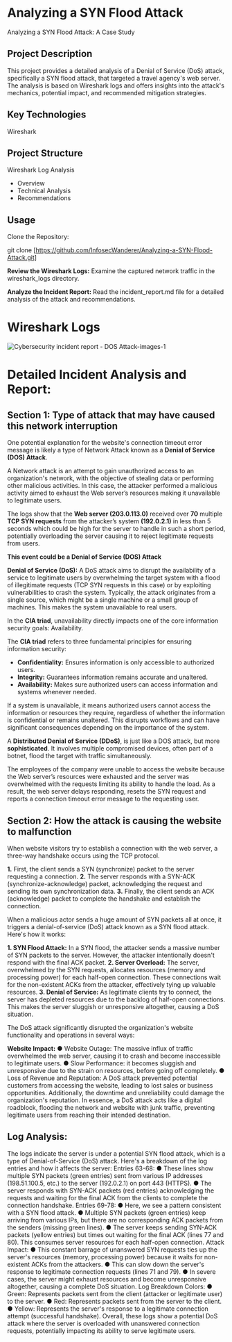 # Analyzing a SYN Flood Attack
Analyzing a SYN Flood Attack: A Case Study

## Project Description
This project provides a detailed analysis of a Denial of Service (DoS) attack, specifically a SYN flood attack, that targeted a travel agency's web server. The analysis is based on Wireshark logs and offers insights into the attack's mechanics, potential impact, and recommended mitigation strategies.

## Key Technologies
Wireshark

## Project Structure
Wireshark Log Analysis
 - Overview
 - Technical Analysis
 - Recommendations

## Usage

Clone the Repository:   

git clone [https://github.com/InfosecWanderer/Analyzing-a-SYN-Flood-Attack.git]

**Review the Wireshark Logs:** Examine the captured network traffic in the wireshark_logs directory.

**Analyze the Incident Report:** Read the incident_report.md file for a detailed analysis of the attack and recommendations.

# Wireshark Logs

![Cybersecurity incident report - DOS Attack-images-1](https://github.com/user-attachments/assets/05bf2dcb-8491-48b2-8c55-3be84fdc24c0)

# Detailed Incident Analysis and Report:

## Section 1: Type of attack that may have caused this network interruption

One potential explanation for the website's connection timeout error message is likely a type of Network Attack known as a **Denial of Service (DOS) Attack**. 

A Network attack is an attempt to gain unauthorized access to an organization's network, with the objective of stealing data or performing other malicious activities. In this case, the attacker performed a malicious activity aimed to exhaust the Web server’s resources making it unavailable to legitimate users.

The logs show that the **Web server (203.0.113.0)** received over **70** multiple **TCP SYN requests** from the attacker’s system **(192.0.2.1)** in less than 5 seconds which could be high for the server to handle in such a short period, potentially overloading the server causing it to reject legitimate requests from users. 

**This event could be a Denial of Service (DOS) Attack**

**Denial of Service (DoS):** A DoS attack aims to disrupt the availability of a service to legitimate users by overwhelming the target system with a flood of illegitimate requests (TCP SYN requests in this case) or by exploiting vulnerabilities to crash the system. Typically, the attack originates from a single source, which might be a single machine or a small group of machines. This makes the system unavailable to real users. 

In the **CIA triad**, unavailability directly impacts one of the core information security goals: Availability.

The **CIA triad** refers to three fundamental principles for ensuring information security:

 - **Confidentiality:** Ensures information is only accessible to authorized users.
 - **Integrity:** Guarantees information remains accurate and unaltered.
 - **Availability:** Makes sure authorized users can access information and systems whenever needed.

If a system is unavailable, it means authorized users cannot access the information or resources they require, regardless of whether the information is confidential or remains unaltered. This disrupts workflows and can have significant consequences depending on the importance of the system.

A **Distributed Denial of Service (DDoS)**, is just like a DOS attack, but more **sophisticated**. It involves multiple compromised devices, often part of a botnet, flood the target with traffic simultaneously.

The employees of the company were unable to access the website because the Web server’s resources were exhausted and the server was overwhelmed with the requests limiting its ability to handle the load. As a result, the web server delays responding,  resets the SYN request and reports a connection timeout error message to the requesting user.

## Section 2: How the attack is causing the website to malfunction

When website visitors try to establish a connection with the web server, a three-way handshake occurs using the TCP protocol.

**1.**	First, the client sends a SYN (synchronize) packet to the server requesting a connection.
**2.**	The server responds with a SYN-ACK (synchronize-acknowledge) packet, acknowledging the request and sending its own synchronization data.
**3.**	Finally, the client sends an ACK (acknowledge) packet to complete the handshake and establish the connection.

When a malicious actor sends a huge amount of SYN packets all at once, it triggers a denial-of-service (DoS) attack known as a SYN flood attack. Here's how it works:

**1.	SYN Flood Attack:** In a SYN flood, the attacker sends a massive number of SYN packets to the server. However, the attacker intentionally doesn't respond with the final ACK packet.
**2.	Server Overload:** The server, overwhelmed by the SYN requests, allocates resources (memory and processing power) for each half-open connection. These connections wait for the non-existent ACKs from the attacker, effectively tying up valuable resources.
**3.	Denial of Service:** As legitimate clients try to connect, the server has depleted resources due to the backlog of half-open connections. This makes the server sluggish or unresponsive altogether, causing a DoS situation.

The DoS attack significantly disrupted the organization's website functionality and operations in several ways:

**Website Impact:**
●	Website Outage: The massive influx of traffic overwhelmed the web server, causing it to crash and become inaccessible to legitimate users.
●	Slow Performance: it becomes sluggish and unresponsive due to the strain on resources, before going off completely.
●	Loss of Revenue and Reputation: A DoS attack prevented potential customers from accessing the website, leading to lost sales or business opportunities. Additionally, the downtime and unreliability could damage the organization's reputation.
In essence, a DoS attack acts like a digital roadblock, flooding the network and website with junk traffic, preventing legitimate users from reaching their intended destination.

## Log Analysis:
The logs indicate the server is under a potential SYN flood attack, which is a type of Denial-of-Service (DoS) attack. Here's a breakdown of the log entries and how it affects the server:
Entries 63-68:
●	These lines show multiple SYN packets (green entries) sent from various IP addresses (198.51.100.5, etc.) to the server (192.0.2.1) on port 443 (HTTPS).
●	The server responds with SYN-ACK packets (red entries) acknowledging the requests and waiting for the final ACK from the clients to complete the connection handshake.
Entries 69-78:
●	Here, we see a pattern consistent with a SYN flood attack.
●	Multiple SYN packets (green entries) keep arriving from various IPs, but there are no corresponding ACK packets from the senders (missing green lines).
●	The server keeps sending SYN-ACK packets (yellow entries) but times out waiting for the final ACK (lines 77 and 80). This consumes server resources for each half-open connection.
Attack Impact:
●	This constant barrage of unanswered SYN requests ties up the server's resources (memory, processing power) because it waits for non-existent ACKs from the attackers.
●	This can slow down the server's response to legitimate connection requests (lines 71 and 79).
●	In severe cases, the server might exhaust resources and become unresponsive altogether, causing a complete DoS situation.
Log Breakdown Colors:
●	Green: Represents packets sent from the client (attacker or legitimate user) to the server.
●	Red: Represents packets sent from the server to the client.
●	Yellow: Represents the server's response to a legitimate connection attempt (successful handshake).
Overall, these logs show a potential DoS attack where the server is overloaded with unanswered connection requests, potentially impacting its ability to serve legitimate users.




